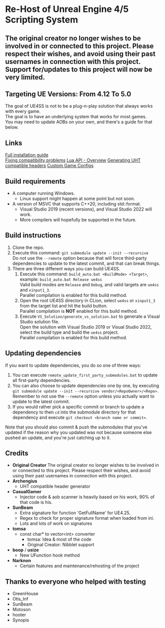 # Re-Host of Unreal Engine 4/5 Scripting System

## The original creator no longer wishes to be involved in or connected to this project.  Please respect their wishes, and avoid using their past usernames in connection with this project.  Support for/updates to this project will now be very limited.


## Targeting UE Versions: From 4.12 To 5.0

The goal of UE4SS is not to be a plug-n-play solution that always works with every game.  
The goal is to have an underlying system that works for most games.  
You may need to update AOBs on your own, and there's a guide for that below.  

## Links

[Full installation guide](https://github.com/UE4SS-RE/RE-UE4SS/wiki/FullInstallationGuide)  
[Fixing compatibility problems](https://github.com/UE4SS-RE/RE-UE4SS/wiki/FixingBrokenAOBs)
[Lua API - Overview](https://github.com/UE4SS-RE/RE-UE4SS/wiki/Lua-API)
[Generating UHT compatible headers](https://github.com/UE4SS-RE/RE-UE4SS/wiki/Generating-UHT-compatible-headers)
[Custom Game Configs](https://github.com/UE4SS-RE/RE-UE4SS/wiki/CustomGameConfigs)


## Build requirements

- A computer running Windows.
  - Linux support might happen at some point but not soon.
- A version of MSVC that supports C++20, including std::format.
  - Visual Studio 2019 (recent versions), and Visual Studio 2022 will work.
  - More compilers will hopefully be supported in the future.


## Build instructions

1. Clone the repo.
2. Execute this command: `git submodule update --init --recursive`  
    Do not use the `--remote` option because that will force third-party dependencies to update to the latest commit, and that can break things.
3. There are three different ways you can build UE4SS.  
    1. Execute this command: `build_auto.bat <BuildMode> <Target>`, example: `build_auto.bat Release ue4ss`  
        Valid build modes are `Release` and `Debug`, and valid targets are `ue4ss` and `xinput1_3`.  
        Parallel compilation is enabled for this build method.
    2. Open the root UE4SS directory in CLion, select `ue4ss` or `xinput1_3` from the target list and hit the build button.  
        Parallel compilation is **NOT** enabled for this build method.
    3. Execute `VS_Solution/generate_vs_solution.bat` to generate a Visual Studio solution file.  
        Open the solution with Visual Studio 2019 or Visual Studio 2022, select the build type and build the `ue4ss` project.  
        Parallel compilation is enabled for this build method.
    
## Updating dependencies

If you want to update dependencies, you do so one of three ways:
1. You can execute `remote_update_first_party_submodules.bat` to update all first-party dependencies.  
2. You can also choose to update dependencies one by one, by executing `git submodule update --init --recursive vendor/<RepoOwner>/<Repo>`.  
    Remember to not use the `--remote` option unless you actually want to update to the latest commit.  
3. If you would rather pick a specific commit or branch to update a dependency to then `cd` into the submodule directory for that dependency and execute `git checkout <branch name or commit>`.

Note that you should also commit & push the submodules that you've updated if the reason why you updated was not because someone else pushed an update, and you're just catching up to it.

## Credits

- **Original Creator** The original creator no longer wishes to be involved in or connected to  this project.  Please respect their wishes, and avoid using their past usernames in connection with this project.
- **Archengius**
  - UHT compatible header generator
- **CasualGamer**
  - Injector code & aob scanner is heavily based on his work, 90% of that code is his.
- **SunBeam**
  - Extra signature for function 'GetFullName' for UE4.25.
  - Regex to check for proper signature format when loaded from ini.
  - Lots and lots of work on signatures
- **tomsa**
  - const char* to vector\<int> converter
    - tomsa: Idea & most of the code
    - Original Creator: Nibblet support
- **boop** / **usize**
  - New UFunction hook method
- **Narknon**
  - Certain features and maintenance/rehosting of the project

## Thanks to everyone who helped with testing

- GreenHouse
- Otis_Inf
- SunBeam
- Motoson
- hooter
- Synopis
